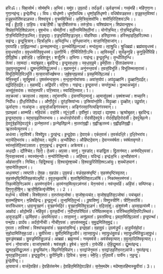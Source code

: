 

  
हरिःॐ।। पिबा॒सोमं॑। सोम॑म॒भि। अ॒भियं। यमु॑ग्र। उ॒ग्र॒तर्दः॑। तर्द॑ऊ॒र्वं। ऊ॒र्वङ्गव्यं॑। गव्यं॒महि॑। महि॑गृणा॒नः। गृ॒णा॒नइ॑न्द्र। इ॒न्द्रेती॑न्द्र।। वियः। योधृ॑ष्णो। धृ॒ष्णो॒वधि॑षः। धृ॒ष्णो॒इति॑धृष्णो। वधि॑षोवज्रहस्त। व॒ज्र॒ह॒स्त॒विश्वा॑। व॒ज्र॒ह॒स्तेति॑वज्रऽहस्त। विश्वा॑वृ॒त्रं। वृ॒त्रम॑मि॒त्रिया॑। अ॒मि॒त्रिया॒शवो॑भिः। शवो॑भि॒रिति॒शवः॑ऽभिः।।  
सईं॑। ईं॒पा॒हि॒। पा॒हि॒यः। यऋ॑जी॒षी। ऋ॒जी॒षीतरु॑त्रः। तरु॑त्रो॒यः। यश्शिप्र॑वान्। शिप्र॑वान्वृष॒भः। शिप्र॑वा॒निति॒शिप्र॑ऽवान्। वृ॒ष॒भोयः। योम॑ती॒नां। म॒ती॒नामिति॑म॒ती॒नां।। योगो॑त्र॒भित्। गो॒त्र॒भिद्व॑ज्र॒भित्। गो॒त्र॒भिदिति॑गो॒त्र॒ऽभित्। व॒ज्र॒भृद्यः। व॒ज्र॒भृदिति॑व॒ज्र॒ऽभृत्। योहरि॑ष्ठाः। हरि॑ष्ठा॒स्सः। हरि॑स्था॒इति॒हरि॑ऽस्थाः। सइ॑न्द्र। इ॒न्द्र॒चि॒त्रान्। चि॒त्राँअ॒भि। अ॒भितृ॑न्धि। तृ॒न्धि॒वाजा॑न्। वाजा॒निति॒वाजा॑न्।।  
ए॒वापा॑हि। पा॒हि॒प्र॒त्नथा॑। प्र॒त्नथा॒मन्द॑तु। प्र॒त्नथेति॑प्र॒त्नऽथा॑। मन्द॑तुत्वा। त्वा॒श्रु॒धि। श्रु॒धिब्रह्म॑। ब्रह्म॑वावृ॒धस्व॑। वा॒वृ॒धस्वो॒त। व॒वृ॒धस्वेति॑व॒वृ॒धस्व॑। उ॒तगी॒र्भिः। गी॒र्भिरिति॑गीः॒ऽभिः।। आ॒विस्सूर्यं॑। सुर्यं॑कृणुहि। कृ॒णु॒हि॒पी॑पिहि। पी॒पि॒ही॒षः॑। इषो॑ज॒हि। ज॒हिशत्रू॑न्। शत्रूँ॑र॒भि। अ॒भिगाः। गाइ॑न्द्र। इ॒न्द्र॒तृ॒न्धि॒। तृ॒न्धीति॑तृन्धि।  
तेत्वा॑। त्वा॒मदाः॑। मदा॑बृ॒हत्। बृ॒हदि॑न्द्र। इ॒न्द्र॒स्व॒धा॒वः॒। स्व॒धा॒व॒इ॒मे। इ॒मेपी॒ताः। पी॒ताउ॑क्षयन्त। उ॒क्ष॒य॒न्त॒द्यु॒मन्तं॑। द्यु॒मन्त॒मिति॑द्यु॒ऽमन्तं॑।। म॒हामनू॑नं। अनू॑नन्त॒वसं॑। त॒वसं॒विभू॑तिं। विभू॑तिम्मत्स॒रासः॑। विभू॑ति॒मिति॒विऽभू॑तिं। म॒त्स॒रासो॑जर्हृषन्त। ज॒र्हृ॒ष॒न्त॒प्र॒साहं॑। प्र॒सह॒मिति॑प्र॒ऽसहं॑।।  
येभि॒स्सूर्यं॑। सूर्य॑मु॒षसं॑। उ॒षसं॑मन्दसा॒नः। म॒न्द॒सा॒नोवा॑सयः। अवा॑स॒योप॑। अप॑दृ॒ळ्हानि॑। दृ॒ळ्हानि॒दर्द्र॑त्। दर्द्र॒दिति॒दर्द्र॑त्।। म॒हामद्रिं॑। अद्रिं॒परि॑। परि॒गाः। गाइ॑न्द्र। इ॒न्द्र॒सन्तं॑। सन्तं॑नु॒त्था। नु॒त्थाअच्यु॑तं। अच्यु॑तं॒सद॑सः। सद॑स॒स्परि॑। परि॒स्वात्। स्वादिति॒स्वात्। 1।।  
तव॒क्रत्वा॑। क्रत्वा॒तव॑। तव॒तत्। तद्दं॒सना॑भिः। दं॒सना॑भिरा॒मासु॑। आ॒मासु॑प॒क्वं। प॒क्वंशच्या॑। शच्या॒नि। निदी॑धः। दी॒ध॒रिति॑दीधः।। और्णॊ॒र्दुरः॑। दुर॑उ॒स्रिया॑भ्यः। उ॒स्रिया॑भ्यो॒वि। विदृ॒ळ्हा। दृ॒ळ्हॊत्। उदू॒र्वात्। ऊ॒र्वाद्गाः। गाअ॑सृजः। अ॒सृ॒जो॒अङ्गि॑रस्वान्। अङ्गि॑रस्वा॒नित्यङ्गि॑रस्वान्।।  
प॒प्राथ॒क्षां। क्षाम्महि॑। महि॒दंसः॑। दसो॒वि। व्यू॑१॒॑उ॒र्वी। उ॒र्वीमुप॑। उप॒द्यां। द्यामृ॒ष्वः। ऋ॒ष्वोबृ॒हत्। बृ॒हदि॑न्द्र। इ॒न्द्र॒स्त॒भा॒यः॒। स्त॒भा॒य॒इति॑स्तभायः।। अधा॑रयो॒रोद॑सी। रोद॑सीदे॒वपु॑त्रे। रोद॑सी॒इति॒रोद॑सी। दे॒वपु॑त्रेप्र॒त्ने। दे॒वपु॑त्रे॒इति॑दे॒वऽपु॑त्रे। प्र॒त्नेमा॒तरा॑। प्र॒त्नेइति॑प्र॒त्ने। मा॒तरा॑य॒ह्वी। य॒ह्वीऋ॒तस्य॑। य॒ह्वीइति॑य॒ह्वी। ऋ॒तस्येत्यृ॒तस्य॑।।  
अध॑त्वा। त्वा॒विश्वे॑। विश्वे॑पु॒रः। पु॒रइ॑न्द्र। इ॒न्द्र॒दे॒वाः। दे॒वाएकं॑। एकं॑त॒वसं॑। त॒वसं॑दधि॒रे। द॒धि॒रेभरा॑य। भरा॒येति॒भरा॑य।। अदे॑वो॒यत्। यद॒भि। अ॒भ्यौहि॑ष्टः। औहि॑ष्टदे॒वान्। दे॒वान्त्स्व॑र्षता। स्व॑र्षतावृणते। स्व॑र्स्सा॒तेति॒स्वः॑ऽसाता। वृ॒ण॒त॒इन्द्रं॑। इन्द्र॒मत्र॑। अत्रेत्यत्र॑।।  
अध॒द्यौः। द्यौश्चि॑त्। चि॒त्ते॒। ते॒अप॑। अप॒सा। सानु॑। नुवज्रा॑त्। वज्रा॑द्वि॒ता। द्वि॒तान॑मत्। अन॑मद्भि॒यसा॑। भि॒यसा॒स्वस्य॑। स्वस्य॑म॒न्योः। म॒न्योरिति॑म॒न्योः।। अहिं॒यत्। यदिन्द्रः॑। इन्द्र॑अ॒भि। अ॒भ्यौह॑सानं। ओह॑सानं॒नि। निचि॑त्। चि॒द्वि॒श्वायुः॑। वि॒श्वायु॑श्श॒यथे॑। वि॒श्वायु॒रिति॑वि॒श्वऽआ॑युः। श॒यथे॑ज॒घान॑। ज॒घानेति॑ज॒घान॑।।  
अध॒त्वष्टा॑। त्वष्टा॑ते। ते॒म॒हः। म॒हउ॑ग्र। उ॒ग्र॒वज्रं॑। वज्रं॑स॒हस्र॑भृष्टिं। स॒हस्र॑भृष्टिंववृतत्। स॒हस्र॑भृष्टि॒मिति॑स॒हस्र॑ऽभृष्टिं। व॒वृ॒त॒च्छ॒ताश्रिं॑। श॒ताश्रि॒मिति॑श॒तऽअ॑श्रिं।। निका॑मम॒रम॑णसं। ऩिका॒मेति॒निऽका॑मं। अ॒रम॑णसं॒येन॑। अ॒रम॑नस॒मित्य॒रऽम॑नसं। येन॒नव॑न्तं। नव॑न्त॒महिं॑। अहिं॒सं। सम्पि॑णक्। पि॒ण॒गृ॒जी॒षि॒न्। ऋ॒जी॒षि॒न्नित्यृ॑जीषिन् ।। 2 ।।  
वर्धा॒न्यं। यंविश्वे॑। विश्वे॑म॒रुतः॑। म॒रुत॑स्स॒जोषाः॑। स॒जोषाः॒पच॑त्। स॒जोषा॒इति॑स॒ऽजोषाः॑। पच॑च्छ॒तं। श॒तम्म॑हि॒षान्। म॒हिषाँइ॑न्द्र। इ॒न्द्र॒तुभ्यं॑। तुभ्य॒मिति॒तुभ्यं॑।। पू॒षाविष्णुः॑। विष्णु॒स्त्रीणि॑। त्रीणि॒सरा॑सिं। सरां॑सिधावन्। धा॒व॒न्वृ॒त्र॒हणं॑। वृ॒त्र॒हणं॑मदि॒रं। वृ॒त्र॒हन॒मिति॑वृ॒त्र॒ऽहनं॑। म॒दि॒रमं॒शुं। अं॒शुम॑स्मै। अ॒स्मा॒इत्य॑स्मै।।  
आक्षोदः॑। क्षोदो॒महि॑। महि॑वृ॒तं। वृ॒तन्न॒दीनां॑। न॒दीनां॒परि॑ष्ठितं। परि॑ष्ठितमसृजः। परि॑स्थित॒मिति॒परि॑ऽस्थितं। अ॒सृ॒ज॒ऊ॒र्मिं। ऊ॒र्मिम॒पां। अ॒पामित्य॒पां।। तासा॒मनु॑। अनु॑प्र॒वतां॑। प्र॒वता॑मिन्द्र। प्र॒वता॒मिति॑प्र॒ऽवतां॑। इ॒न्द्र॒पन्थां॑। पन्थां॒प्र। प्रार्द॑यः। अर्द॑यो॒नीचीः॑। नीची॑र॒पसः॑। अ॒पस॑स्समु॒द्रं। स॒मु॒द्रमिति॑स॒मु॒द्रं।।  
ए॒वाता। ताविश्वा॑। विश्वा॑चकृ॒वांसं॑। च॒कृ॒वांस॒मिन्द्रं॑। इन्द्रं॑म॒हां। म॒हामु॒ग्रं। उ॒ग्रम॑जु॒र्यं। अ॒जु॒र्यंस॑हो॒दां। स॒हो॒दामिति॑स॒हः॒ऽदां।। सु॒वीरं॑त्वा। सु॒वीर॒मिति॑सु॒ऽवीरं॑। त्वा॒स्वा॒यु॒धं। स्वा॒यु॒धंसु॒वज्रं॑। स्वा॒यु॒धमिति॑सु॒ऽआ॒यु॒धं। सु॒वज्रं॒माब्रह्म॑। सु॒वज्र॒मिति॑सु॒ऽवज्रं॑। आब्रह्म॑। ब्रह्म॒नव्यं॑। नव्य॒मव॑से। अव॑सेववृत्यात्। व॒वृ॒त्या॒दिति॑ववृत्यात्।।  
सनः॑। नो॒वाजा॑य। वाजा॑य॒श्रव॑से। श्रव॑सइ॒षे। इ॒षेच॑। च॒रा॒ये। रा॒येधे॑हि। धे॒हि॒द्यु॒मतः॑। द्यु॒मत॑इन्द्र। द्यु॒मत॒इति॑द्यु॒ऽमतः॑। इ॒न्द्र॒विप्रा॑न्। विप्रा॒निति॒विप्रा॑न्।। भ॒रद्वा॑जेनृ॒वतः॑। भ॒रद्वा॑ज॒इति॑भ॒रत्ऽवा॑जे। नृ॒वत॑इन्द्र। नृ॒वत॒इति॑नृ॒ऽवतः॑। इ॒न्द्र॒सू॒रीन्। सू॒रीन्दि॒वि। दि॒विच॑। च॒स्म॒। स्मै॒धि॒। ए॒धि॒पार्ये॑। पार्ये॑नः। न॒इ॒न्द्र॒। इ॒न्द्रेती॑न्द्र।।  
अ॒यावाजं॑। वाजं॑दे॒वहि॑तं। दे॒वहि॑तंसनेम। दे॒वहि॑त॒मिति॑दे॒वऽहि॑तं। स॒ने॒म॒मदे॑म। मदे॑मश॒तहि॑मास्सु॒वीराः॑। 3।।  

